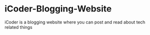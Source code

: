 # iCoder-Blogging-Website
iCoder is a blogging website where you can post and read about tech related things
